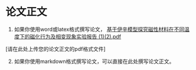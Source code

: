 # 论文正文

1. 如果你使用word或latex格式撰写论文，
[基于伊辛模型探究磁性材料在不同温度下的磁化行为及相变现象实验报告 (1)(2).pdf](https://github.com/user-attachments/files/20928489/1.2.pdf)

[请在此处上传您的论文正文的pdf格式文件]


2. 如果你使用markdown格式撰写论文，可以直接在此处撰写论文正文。


